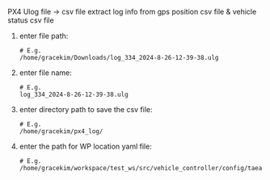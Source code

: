 PX4 Ulog file -> csv file
extract log info from gps position csv file & vehicle status csv file

1. enter file path:
   ```
   # E.g.
   /home/gracekim/Downloads/log_334_2024-8-26-12-39-38.ulg
   ```

2. enter file name:
   ```
   # E.g.
   log_334_2024-8-26-12-39-38.ulg
   ```
   
3. enter directory path to save the csv file:
   ```
   # E.g.
   /home/gracekim/px4_log/
   ```

4. enter the path for WP location yaml file:
   ```
   # E.g.
   /home/gracekim/workspace/test_ws/src/vehicle_controller/config/taean_uv_land.yaml
   ```
